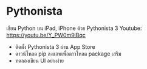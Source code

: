 # Pythonista

เขียน Python บน iPad, iPhone ด้วย Pythonista 3
Youtube: https://youtu.be/Y_PW0m9lBqc
- ติดตั้ง Pythonista 3 ผ่าน App Store
- ดาวน์โหลด pip ลงแอพเพื่อดาวโหลด package เสริม
- ทดลองเขียน UI อย่างง่าย
